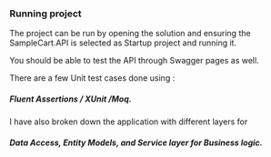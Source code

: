 ### Running project

The project can be run by opening the solution and ensuring the SampleCart.API is selected as Startup project and running it.

You should be able to test the API through Swagger pages as well.

There are a few Unit test cases done using :
#####  Fluent Assertions / XUnit /Moq.

I have also broken down the application with different layers for 
#####  Data Access, Entity Models, and Service layer for Business logic.

